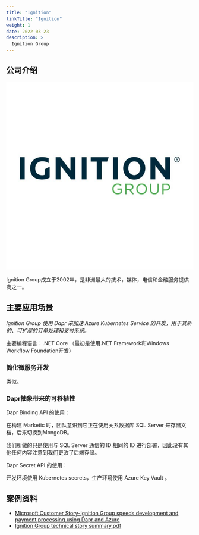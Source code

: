 ```yaml
---
title: "Ignition"
linkTitle: "Ignition"
weight: 1
date: 2022-03-23
description: >
  Ignition Group
---
```




## 公司介绍

![](images/logo.jpg)

Ignition Group成立于2002年，是非洲最大的技术，媒体，电信和金融服务提供商之一。



## 主要应用场景

*Ignition Group 使用 Dapr 来加速 Azure Kubernetes Service 的开发，用于其新的、可扩展的订单处理和支付系统。*

主要编程语言：.NET Core （最初是使用.NET Framework和Windows Workflow Foundation开发）

### 简化微服务开发

类似。

### Dapr抽象带来的可移植性

Dapr Binding API 的使用：

在构建 Marketic 时，团队意识到它正在使用关系数据库 SQL Server 来存储文档，后来切换到MongoDB。

我们所做的只是使用与 SQL Server 通信的 ID 相同的 ID 进行部署，因此没有其他任何内容注意到我们更改了后端存储。

Dapr Secret API 的使用：

开发环境使用 Kubernetes secrets，生产环境使用 Azure Key Vault 。



## 案例资料



- [Microsoft Customer Story-Ignition Group speeds development and payment processing using Dapr and Azure](https://customers.microsoft.com/en-us/story/1335733425802443016-ignition-group-speeds-development-and-payment-processing-using-dapr-and-azure)
- [Ignition Group technical story summary.pdf](https://ms-f7-sites-03-cdn.azureedge.net/docs/stories/1335733425802443016-ignition-group-speeds-development-and-payment-processing-using-dapr-and-azure/resources/0d3693c4-823d-4d22-8070-34e88370ee6f/ignition_group_technical_story_summary.pdf)


